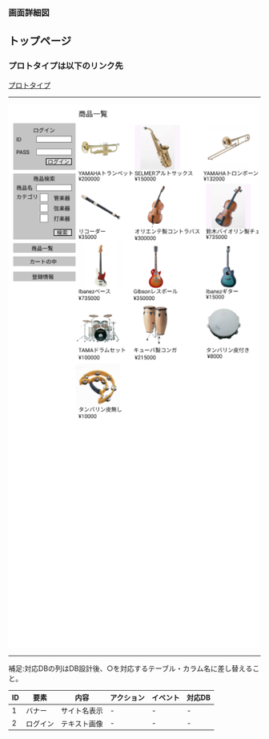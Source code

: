 ### 画面詳細図
## トップページ
### プロトタイプは以下のリンク先
[プロトタイプ](https://www.figma.com/file/6Yf2qJ7891kpVqYZWanvGx/Untitled?node-id=0%3A1)
*****
<img src="../img/toppage.png" width="500">

*****
補足:対応DBの列はDB設計後、○を対応するテーブル・カラム名に差し替えること。

| ID | 要素 | 内容 | アクション | イベント | 対応DB |
|----|-----|-----|----------|----------|------|
|1   |バナー|サイト名表示|-   |-           |-   |
|2   |ログイン|テキスト画像|-   |-         |-     |

